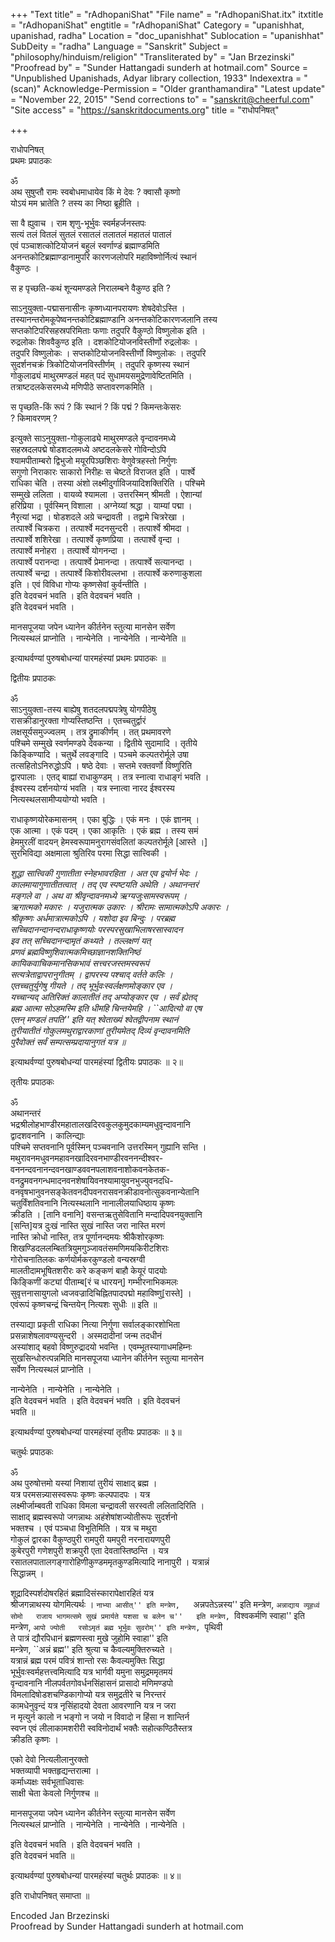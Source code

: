 +++
"Text title" = "rAdhopaniShat"
"File name" = "rAdhopaniShat.itx"
itxtitle = "rAdhopaniShat"
engtitle = "rAdhopaniShat"
Category = "upanishhat, upanishad, radha"
Location = "doc_upanishhat"
Sublocation = "upanishhat"
SubDeity = "radha"
Language = "Sanskrit"
Subject = "philosophy/hinduism/religion"
"Transliterated by" = "Jan Brzezinski"
"Proofread by" = "Sunder Hattangadi sunderh at hotmail.com"
Source = "Unpublished Upanishads, Adyar library collection, 1933"
Indexextra = "(scan)"
Acknowledge-Permission = "Older granthamandira"
"Latest update" = "November 22, 2015"
"Send corrections to" = "sanskrit@cheerful.com"
"Site access" = "https://sanskritdocuments.org"
title = "राधोपनिषत्"

+++
  
 राधोपनिषत्   
प्रथमः प्रपाठकः  
  
ॐ  
अथ सुषुप्तौ रामः स्वबोधमाधायेव किं मे देवः ? क्वासौ कृष्णो  
योऽयं मम भ्रातेति ? तस्य का निष्ठा ब्रूहीति ।  
  
सा वै ह्युवाच । राम श‍ृणु-भूर्भुवः स्वर्महर्जनस्तपः  
सत्यं तलं वितलं सुतलं रसातलं तलातलं महातलं पातालं  
एवं पञ्चाशत्कोटियोजनं बहुलं स्वर्णाण्डं ब्रह्माण्डमिति  
अनन्तकोटिब्रह्माण्डानामुपरि कारणजलोपरि महाविष्णोर्नित्यं स्थानं  
वैकुण्ठः ।  
  
स ह पृच्छति-कथं शून्यमण्डले निरालम्बने वैकुण्ठ इति ?   
  
साऽनुयुक्ता-पद्मासनासीनः कृष्णध्यानपरायणः शेषदेवोऽस्ति ।  
तस्यानन्तरोमकूपेष्वनन्तकोटिब्रह्माण्डानि अनन्तकोटिकारणजलानि तस्य  
सप्तकोटिपरिसहस्रपरिमिताः फणाः तदुपरि वैकुण्ठो विष्णुलोक इति ।  
रुद्रलोकः शिववैकुण्ठ इति । दशकोटियोजनविस्तीर्णो रुद्रलोकः ।  
तदुपरि विष्णुलोकः । सप्तकोटियोजनविस्तीर्णो विष्णुलोकः । तदुपरि  
सुदर्शनचक्रं त्रिकोटियोजनविस्तीर्णम् । तदुपरि कृष्णस्य स्थानं  
गोकुलाढ्यं माथुरमण्डलं महत् पदं सुधामयसमुद्रेणावेष्टितमिति ।  
तत्राष्टदलकेसरमध्ये मणिपीठे सप्तावरणकमिति ।  
  
स पृच्छति-किं रूपं ? किं स्थानं ? किं पद्मं ? किमन्तःकेसरः  
? किमावरणम् ?  
  
इत्युक्ते साऽनुयुक्ता-गोकुलाढ्ये माथुरमण्डले वृन्दावनमध्ये  
सहस्रदलपद्मे षोडशदलमध्ये अष्टदलकेसरे गोविन्दोऽपि  
श्यामपीताम्बरो द्विभुजो मयूरपिञ्छशिराः वेणुवेत्रहस्तो निर्गुणः  
सगुणो निराकारः साकारो निरीहः स चेष्टते विराजत इति । पार्श्वे  
राधिका चेति । तस्या अंशो लक्ष्मीदुर्गाविजयादिशक्तिरिति । पश्चिमे  
सम्मुखे ललिता । वायव्ये श्यामला । उत्तरस्मिन् श्रीमती । ऐशान्यां  
हरिप्रिया । पूर्वस्मिन् विशाला । अग्नेय्यां श्रद्धा । याम्यां पद्मा ।  
नैरृत्यां भद्रा । षोडशदले अग्रे चन्द्रावती । तद्वामे चित्ररेखा ।  
तत्पार्श्वे चित्रकरा । तत्पार्श्वे मदनसुन्दरी । तत्पार्श्वे श्रीमदा ।  
तत्पार्श्वे शशिरेखा । तत्पार्श्वे कृष्णप्रिया । तत्पार्श्वे वृन्दा ।  
तत्पार्श्वे मनोहरा । तत्पार्श्वे योगनन्दा ।  
तत्पार्श्वे परानन्दा । तत्पार्श्वे प्रेमानन्दा । तत्पार्श्वे सत्यानन्दा ।  
तत्पार्श्वे चन्द्रा । तत्पार्श्वे किशोरीवल्लभा । तत्पार्श्वे करुणाकुशला  
इति । एवं विविधा गोप्यः कृष्णसेवां कुर्वन्तीति ।   
इति वेदवचनं भवति । इति वेदवचनं भवति ।  
इति वेदवचनं भवति ।  
  
मानसपूजया जपेन ध्यानेन कीर्तनेन स्तुत्या मानसेन सर्वेण  
नित्यस्थलं प्राप्नोति । नान्येनेति । नान्येनेति । नान्येनेति ॥  
  
इत्याथर्वण्यां पुरुषबोधन्यां पारमहंस्यां प्रथमः प्रपाठकः ॥  
  
  
  
द्वितीयः प्रपाठकः  
  
ॐ  
साऽनुयुक्ता-तस्य बाह्येषु शतदलपद्मपत्रेषु योगपीठेषु  
रासक्रीडानुरक्ता गोप्यस्तिष्ठन्ति । एतच्चतुर्द्वारं  
लक्षसूर्यसमुज्ज्वलम् । तत्र द्रुमाकीर्णम् । तत् प्रथमावरणे  
पश्चिमे सम्मुखे स्वर्णमण्डपे देवकन्या । द्वितीये सुदामादि । तृतीये  
किङ्किण्यादि । चतुर्थे लवङ्गादि । पञ्चमे कल्पतरोर्मूले उषा  
तत्सहितोऽनिरुद्धोऽपि । षष्ठे देवाः । सप्तमे रक्तवर्णो विष्णुरिति  
द्वारपालाः । एतद् बाह्यां राधाकुण्डम् । तत्र स्नात्वा राधाङ्गं भवति ।  
ईश्वरस्य दर्शनयोग्यं भवति । यत्र स्नात्वा नारद ईश्वरस्य  
नित्यस्थलसामीप्ययोग्यो भवति ।  
  
राधाकृष्णयोरेकमासनम् । एका बुद्धिः । एकं मनः । एकं ज्ञानम् ।  
एक आत्मा । एकं पदम् । एका आकृतिः । एकं ब्रह्म । तस्य समं  
हेममुरलीं वादयन् हेमस्वरूपामनुरागसंवलितां कल्पतरोर्मूले [आस्ते ।]  
सुरभिविद्या अक्षमाला श्रुतिरिव परमा सिद्धा सात्त्विकी ।  
  
*शुद्धा सात्त्विकी गुणातीता स्नेहभावरहिता । अत एव द्वयोर्न भेदः ।  
कालमायागुणातीतत्वात् । तद् एव स्पष्टयति अथेति । अथानन्तरं  
मङ्गले वा । अथ वा श्रीवृन्दावनमध्ये ऋग्यजुःसामस्वरूपम् ।  
ऋगात्मको मकारः । यजुरात्मक उकारः । श्रीरामः सामात्मकोऽपि अकारः ।  
श्रीकृष्णः अर्धमात्रात्मकोऽपि । यशोदा इव बिन्दुः । परब्रह्म  
सच्चिदानन्दानन्दराधाकृष्णयोः परस्परसुखाभिलाषरसास्वादन  
इव तत् सच्चिदानन्दामृतं कथ्यते । तल्लक्षणं यत्  
प्रणवं ब्रह्मविष्णुशिवात्मकमिच्छाज्ञानशक्तिनिष्ठं  
कायिकवाचिकमानसिकभावं सत्त्वरजस्तमस्वरूपं  
सत्यत्रेताद्वापरानुगीतम् । द्वापरस्य पश्चाद् वर्तते कलिः ।  
एतच्चतुर्युगेषु गीयते । तद् भूर्भुवःस्वर्लक्षणमोङ्कार एव ।  
यच्चान्यद् अतिरिक्तं कालातीतं तद् अप्योङ्कार एव । सर्वं ह्येतद्  
ब्रह्म आत्मा सोऽहमस्मि इति धीमहि चिन्तयेमहि । ``आदित्यो वा एष  
एतन् मण्डलं तपति'' इति यत् श्वेताख्यं श्वेतद्वीपनाम स्थानं  
तुरीयातीतं गोकुलमथुराद्वारकाणां तुरीयमेतद् दिव्यं वृन्दावनमिति  
पुरैवोक्तं सर्वं सम्पत्सम्प्रदायानुगतं यत्र ॥*  
  
इत्याथर्वण्यां पुरुषबोधन्यां पारमहंस्यां द्वितीयः प्रपाठकः ॥ २॥  
  
  
  
तृतीयः प्रपाठकः  
  
ॐ  
अथानन्तरं  
भद्रश्रीलोहभाण्डीरमहातालखदिरवकुलकुमुदकाम्यमधुवृन्दावनानि  
द्वादशवनानि । कालिन्द्याः  
पश्चिमे सप्तवनानि पूर्वस्मिन् पञ्चवनानि उत्तरस्मिन् गुह्यानि सन्ति ।  
मथुरावनमधुवनमहावनखादिरवनभाण्डीरवननन्दीश्वर-  
वननन्दवनानन्दवनखाण्डववनपलाशवनाशोकवनकेतक-  
वनद्रुमवनगन्धमादनवनशेषायिवनश्यामायुवनभुज्युवनदधि-  
वनवृषभानुवनसङ्केतवनदीपवनरासवनक्रीडावनोत्सुकवनान्येतानि  
चतुर्विंशतिवनानि नित्यस्थलानि नानालीलयाधिष्ठाय कृष्णः  
क्रीडति । [तानि वनानि] वसन्तऋतुसेवितानि मन्दादिपवनयुक्तानि  
[सन्ति]यत्र दुःखं नास्ति सुखं नास्ति जरा नास्ति मरणं  
नास्ति क्रोधो नास्ति, तत्र पूर्णानन्दमयः श्रीकैशोरकृष्णः  
शिखण्डिदललम्बितत्रियुमगुञ्जावतंसमणिमयकिरीटशिराः  
गोरोचनातिलकः कर्णयोर्मकरकुण्डलो वन्यस्रग्वी  
मालतीदामभूषितशरीरः करे कङ्कणं बाहौ केयूरं पादयोः  
किङ्किणीं कट्यां पीताम्ब[रं च धारयन्] गम्भीरनाभिकमलः  
सुवृत्तनासायुगलो ध्वजवज्रादिचिह्नितपादपद्मो महाविष्णु[रास्ते] ।  
एवंरूपं कृष्णचन्द्रं चिन्तयेन् नित्यशः सुधीः ॥ इति ॥  
  
तस्याद्या प्रकृती राधिका नित्या निर्गुणा सर्वालङ्कारशोभिता  
प्रसन्नाशेषलावण्यसुन्दरी । अस्मदादीनां जन्म तदधीनं  
अस्यांशाद् बहवो विष्णुरुद्रादयो भवन्ति । एवम्भूतस्यागाधमहिम्नः  
सुखसिन्धोरुत्पन्नमिति मानसपूजया ध्यानेन कीर्तनेन स्तुत्या मानसेन  
सर्वेण नित्यस्थलं प्राप्नोति ।  
  
नान्येनेति । नान्येनेति । नान्येनेति ।   
इति वेदवचनं भवति । इति वेदवचनं भवति । इति वेदवचनं  
भवति ॥  
  
इत्याथर्वण्यां पुरुषबोधन्यां पारमहंस्यां तृतीयः प्रपाठकः ॥ ३॥  
  
  
  
चतुर्थः प्रपाठकः  
  
ॐ  
अथ पुरुषोत्तमो यस्यां निशायां तुरीयं साक्षाद् ब्रह्म ।  
यत्र परमसन्न्यासस्वरूपः कृष्णः कल्पपादपः । यत्र  
लक्ष्मीर्जाम्बवती राधिका विमला चन्द्रावली सरस्वती ललितादिरिति ।  
साक्षाद् ब्रह्मस्वरूपो जगन्नाथः अहंशेषांशज्योतीरूपः सुदर्शनो  
भक्तश्च । एवं पञ्चधा विभूतिमिति । यत्र च मथुरा  
गोकुलं द्वारका वैकुण्ठपुरी रामपुरी यमपुरी नरनारायणपुरी  
कुबेरपुरी गणेशपुरी शक्रपुरी एता देवतास्तिष्ठन्ति । यत्र  
रसातलपातालगङ्गारोहिणीकुण्डममृतकुण्डमित्यादि नानापुरी । यत्रान्नं  
सिद्धान्नम् ।  
  
शूद्रादिस्पर्शदोषरहितं ब्रह्मादिसंस्कारापेक्षारहितं यत्र  
श्रीजगन्नाथस्य योगमित्यर्थः । ``नाभ्या आसीत्'' इति मन्त्रेण,  
``अन्नपतेऽन्नस्य'' इति मन्त्रेण, ``अन्नाद्याय व्यूहध्वं सोमो  
राजाय भागमत्समे सुखं प्रमार्यते यशसा च बलेन च''  
इति मन्त्रेण, ``विश्वकर्मणि स्वाहा'' इति मन्त्रेण, ``आपो ज्योती  
रसोऽमृतं ब्रह्म भूर्भुवः सुवरोम्'' इति मन्त्रेण, ``पृथिवी  
ते पात्रं द्यौरपिधानं ब्रह्मणस्त्वा मुखे जुहोमि स्वाहा'' इति  
मन्त्रेण, ``अन्नं ब्रह्म'' इति श्रुत्या च कैवल्यमुक्तिरुच्यते ।  
यत्रान्नं ब्रह्म परमं पवित्रं शान्तो रसः कैवल्यमुक्तिः सिद्धा  
भूर्भुवःस्वर्महत्तत्त्वमित्यादि यत्र भार्गवी यमुना समुद्रममृतमयं  
वृन्दावनानि नीलपर्वतगोवर्धनसिंहासनं प्रासादो मणिमण्डपो  
विमलादिषोडशचण्डिकागोप्यो यत्र समुद्रतीरे च निरन्तरं  
कामधेनुवृन्दं यत्र नृसिंहादयो देवता आवरणानि यत्र न जरा  
न मृत्युर्न कालो न भङ्गो न जयो न विवादो न हिंसा न शान्तिर्न  
स्वप्न एवं लीलाकामशरीरी स्वविनोदार्थं भक्तैः सहोत्कण्ठितैस्तत्र  
क्रीडति कृष्णः ।  
  
एको देवो नित्यलीलानुरक्तो  
भक्तव्यापी भक्तहृद्यन्तरात्मा ।  
कर्माध्यक्षः सर्वभूताधिवासः  
साक्षी चेता केवलो निर्गुणश्च ॥  
  
मानसपूजया जपेन ध्यानेन कीर्तनेन स्तुत्या मानसेन सर्वेण  
नित्यस्थलं प्राप्नोति । नान्येनेति । नान्येनेति । नान्येनेति ।  
  
इति वेदवचनं भवति । इति वेदवचनं भवति ।  
इति वेदवचनं भवति ॥  
  
इत्याथर्वण्यां पुरुषबोधन्यां पारमहंस्यां चतुर्थः प्रपाठकः ॥ ४॥  
  
इति राधोपनिषत् समाप्ता ॥  
  
  
Encoded Jan Brzezinski  
Proofread by Sunder Hattangadi sunderh at hotmail.com  
  
